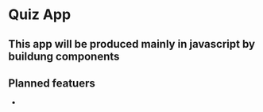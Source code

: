 # Quiz App

## This app will be produced mainly in javascript by buildung components

## Planned featuers

-
